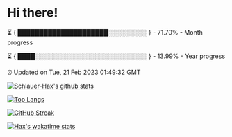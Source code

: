 # Hi there!

⏳ { █████████████████████░░░░░░░░░ } - 71.70% - Month progress

⏳ { ████░░░░░░░░░░░░░░░░░░░░░░░░░░ } - 13.99% - Year progress

⏰ Updated on Tue, 21 Feb 2023 01:49:32 GMT


[![Schlauer-Hax's github stats](https://github-readme-stats.vercel.app/api?username=Schlauer-Hax&show_icons=true&theme=dark&count_private=true)](https://github.com/Schlauer-Hax)


[![Top Langs](https://github-readme-stats.vercel.app/api/top-langs/?username=Schlauer-Hax&layout=compact&theme=dark)](https://github.com/Schlauer-Hax?tab=repositories)

[![GitHub Streak](https://streak-stats.demolab.com?user=Schlauer-Hax&theme=dark)](https://git.io/streak-stats)

[![Hax's wakatime stats](https://github-readme-stats.vercel.app/api/wakatime?username=Hax&theme=dark)](https://wakatime.com/@Hax)


